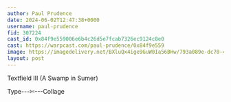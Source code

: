 ```yaml
---
author: Paul Prudence
date: 2024-06-02T12:47:38+0000
username: paul-prudence
fid: 307224
cast_id: 0x84f9e559006e6b4c26d5e7fcab7326ec9124c8e0
cast: https://warpcast.com/paul-prudence/0x84f9e559
image: https://imagedelivery.net/BXluQx4ige9GuW0Ia56BHw/793a089e-dc70-4b19-9eb1-db1f914f7300/original
layout: post
---
```

Textfield III (A Swamp in Sumer)  
  
Type---✄---Collage  

<img src='https://imagedelivery.net/BXluQx4ige9GuW0Ia56BHw/793a089e-dc70-4b19-9eb1-db1f914f7300/original' alt='' referrerpolicy='no-referrer'/>